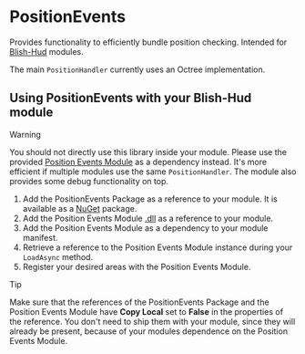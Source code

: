 # PositionEvents
Provides functionality to efficiently bundle position checking. Intended for [Blish-Hud](https://github.com/blish-hud/Blish-HUD) modules.

The main `PositionHandler` currently uses an Octree implementation.

## Using PositionEvents with your Blish-Hud module
> [!WARNING]
> You should not directly use this library inside your module. Please use the provided
> [Position Events Module](https://github.com/Flyga-M/PositionEventsModule) as
> a dependency instead. It's more efficient if multiple modules use the same `PositionHandler`. The module also
> provides some debug functionality on top.

1. Add the PositionEvents Package as a reference to your module. It is available as a [NuGet](https://www.nuget.org/packages/PositionEvents) package.
2. Add the Position Events Module [.dll](https://github.com/Flyga-M/PositionEventsModule/releases/) as a reference to your module.
3. Add the Position Events Module as a dependency to your module manifest.
4. Retrieve a reference to the Position Events Module instance during your `LoadAsync` method.
5. Register your desired areas with the Position Events Module.

> [!TIP]
> Make sure that the references of the PositionEvents Package and the Position Events Module have **Copy Local** set
> to **False** in the properties of the reference. You don't need to ship them with your module, since they will
> already be present, because of your modules dependence on the Position Events Module.